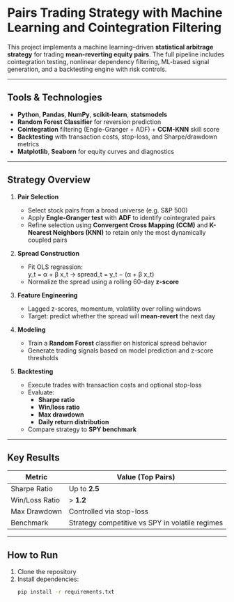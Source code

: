 # Pairs Trading Strategy with Machine Learning and Cointegration Filtering


This project implements a machine learning–driven **statistical arbitrage strategy** for trading **mean-reverting equity pairs**. The full pipeline includes cointegration testing, nonlinear dependency filtering, ML-based signal generation, and a backtesting engine with risk controls.

---

## Tools & Technologies

- **Python**, **Pandas**, **NumPy**, **scikit-learn**, **statsmodels**
- **Random Forest Classifier** for reversion prediction
- **Cointegration** filtering (Engle-Granger + ADF) + **CCM-KNN** skill score
- **Backtesting** with transaction costs, stop-loss, and Sharpe/drawdown metrics
- **Matplotlib**, **Seaborn** for equity curves and diagnostics

---

## Strategy Overview

1. **Pair Selection**
   - Select stock pairs from a broad universe (e.g. S&P 500)
   - Apply **Engle-Granger test** with **ADF** to identify cointegrated pairs
   - Refine selection using **Convergent Cross Mapping (CCM)** and **K-Nearest Neighbors (KNN)** to retain only the most dynamically coupled pairs
     
2. **Spread Construction**
   - Fit OLS regression:  
     y_t = α + β x_t → spread_t = y_t − (α + β x_t)
   - Normalize the spread using a rolling 60-day **z-score**

3. **Feature Engineering**
   - Lagged z-scores, momentum, volatility over rolling windows
   - Target: predict whether the spread will **mean-revert** the next day

4. **Modeling**
   - Train a **Random Forest** classifier on historical spread behavior
   - Generate trading signals based on model prediction and z-score thresholds

5. **Backtesting**
   - Execute trades with transaction costs and optional stop-loss
   - Evaluate:
     - **Sharpe ratio**
     - **Win/loss ratio**
     - **Max drawdown**
     - **Daily return distribution**
   - Compare strategy to **SPY benchmark**

---

## Key Results

| Metric           | Value (Top Pairs)     |
|------------------|-----------------------|
| Sharpe Ratio     | Up to **2.5**         |
| Win/Loss Ratio   | > **1.2**             |
| Max Drawdown     | Controlled via stop-loss |
| Benchmark        | Strategy competitive vs SPY in volatile regimes |

---

## How to Run

1. Clone the repository
2. Install dependencies:
   ```bash
   pip install -r requirements.txt
